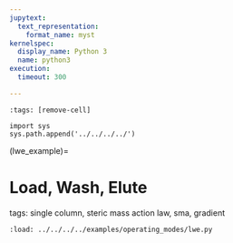 ```yaml
---
jupytext:
  text_representation:
    format_name: myst
kernelspec:
  display_name: Python 3
  name: python3
execution:
  timeout: 300

---
```


```{code-cell} ipython3
:tags: [remove-cell]

import sys
sys.path.append('../../../../')
```
(lwe_example)=
# Load, Wash, Elute
tags: single column, steric mass action law, sma, gradient

```{code-cell} ipython3
:load: ../../../../examples/operating_modes/lwe.py

```

